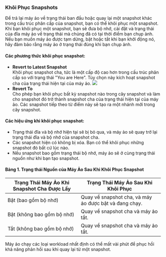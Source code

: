 ### Khôi Phục Snapshots

Để trả lại máy ảo về trạng thái ban đầu hoặc quay lại một snapshot khác trong cấu trúc phân cấp của snapshot, bạn có thể khôi phục một snapshot. Khi bạn khôi phục một snapshot, bạn sẽ đưa bộ nhớ, cài đặt và trạng thái của đĩa máy ảo về trạng thái mà chúng đã có tại thời điểm bạn chụp ảnh. Nếu bạn muốn máy ảo được tạm dừng, bật hoặc tắt khi bạn khởi động nó, hãy đảm bảo rằng máy ảo ở trạng thái đúng khi bạn chụp ảnh.

#### Các phương thức khôi phục snapshot:
- **Revert to Latest Snapshot**  
  Khôi phục snapshot cha, tức là một cấp độ cao hơn trong cấu trúc phân cấp so với trạng thái "You are Here". Tùy chọn này kích hoạt snapshot cha của trạng thái hiện tại của máy ảo.
![](https://img001.prntscr.com/file/img001/K4H1gcunTSS7Clb3368f0Q.png)
- **Revert To**  
  Cho phép bạn khôi phục bất kỳ snapshot nào trong cây snapshot và làm cho snapshot đó trở thành snapshot cha của trạng thái hiện tại của máy ảo. Các snapshot tiếp theo từ điểm này sẽ tạo ra một nhánh mới trong cây snapshot.

#### Các hiệu ứng khi khôi phục snapshot:
- Trạng thái đĩa và bộ nhớ hiện tại sẽ bị bỏ qua, và máy ảo sẽ quay trở lại trạng thái đĩa và bộ nhớ của snapshot cha.
- Các snapshot hiện có không bị xóa. Bạn có thể khôi phục những snapshot đó bất cứ lúc nào.
- Nếu snapshot bao gồm trạng thái bộ nhớ, máy ảo sẽ ở cùng trạng thái nguồn như khi bạn tạo snapshot.

#### Bảng 1. Trạng thái Nguồn của Máy Ảo Sau Khi Khôi Phục Snapshot
| Trạng Thái Máy Ảo Khi Snapshot Cha Được Lấy | Trạng Thái Máy Ảo Sau Khi Khôi Phục |
|----------------------------------------------|-------------------------------------|
| Bật (bao gồm bộ nhớ)                        | Quay về snapshot cha, và máy ảo được bật và đang chạy. |
| Bật (không bao gồm bộ nhớ)                  | Quay về snapshot cha và máy ảo tắt. |
| Tắt (không bao gồm bộ nhớ)                  | Quay về snapshot cha và máy ảo tắt. |

Máy ảo chạy các loại workload nhất định có thể mất vài phút để phục hồi khả năng phản hồi sau khi quay lại từ một snapshot.
